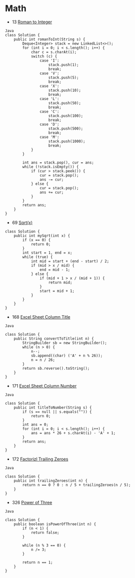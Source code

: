 # Math

- 13 [Roman to Integer](https://leetcode.com/problems/roman-to-integer/)
```
Java
class Solution {
    public int romanToInt(String s) {
        Deque<Integer> stack = new LinkedList<>();
        for (int i = 0; i < s.length(); i++) {
            char c = s.charAt(i);
            switch (c) {
                case 'I':
                    stack.push(1);
                    break;
                case 'V':
                    stack.push(5);
                    break;
                case 'X':
                    stack.push(10);
                    break;
                case 'L':
                    stack.push(50);
                    break;
                case 'C':
                    stack.push(100);
                    break;
                case 'D':
                    stack.push(500);
                    break;
                case 'M':
                    stack.push(1000);
                    break;
            }
        }
        
        int ans = stack.pop(), cur = ans;
        while (!stack.isEmpty()) {
            if (cur > stack.peek()) {
                cur = stack.pop();
                ans -= cur;
            } else {
                cur = stack.pop();
                ans += cur;
            }
        }
        return ans;
    }
}
```

- 69 [Sqrt(x)](https://leetcode.com/problems/sqrtx/)
```
class Solution {
    public int mySqrt(int x) {
        if (x == 0) {
            return 0;
        }
        int start = 1, end = x;
        while (true) {
            int mid = start + (end - start) / 2;
            if (mid > x / mid) {
                end = mid - 1;
            } else {
                if (mid + 1 > x / (mid + 1)) {
                    return mid;
                }
                start = mid + 1;
            }
        }
    }
}
```

- 168 [Excel Sheet Column Title](https://leetcode.com/problems/excel-sheet-column-title/)
```
Java

class Solution {
    public String convertToTitle(int n) {
        StringBuilder sb = new StringBuilder();
        while (n > 0) {
            n--;
            sb.append((char) ('A' + n % 26));
            n = n / 26;
        }
        return sb.reverse().toString();
    }
}
```

- 171 [Excel Sheet Column Number](https://leetcode.com/problems/excel-sheet-column-number/)
```
Java

class Solution {
    public int titleToNumber(String s) {
        if (s == null || s.equals("")) {
            return 0;
        }
        int ans = 0;
        for (int i = 0; i < s.length(); i++) {
            ans = ans * 26 + s.charAt(i) - 'A' + 1;
        }
        return ans;
    }
}
```

- 172 [Factorizl Trailing Zeroes](https://leetcode.com/problems/factorial-trailing-zeroes/)
```
Java

class Solution {
    public int trailingZeroes(int n) {
        return n == 0 ? 0 : n / 5 + trailingZeroes(n / 5);
    }
}
```

- 326 [Power of Three](https://leetcode.com/problems/power-of-three/)
```
Java

class Solution {
    public boolean isPowerOfThree(int n) {
        if (n < 1) {
            return false;
        }
        
        while (n % 3 == 0) {
            n /= 3;
        }
        
        return n == 1;
    }
}
```